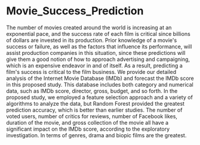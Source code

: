 # Movie_Success_Prediction

The number of movies created around the world is increasing at an
exponential pace, and the success rate of each film is critical since billions of dollars
are invested in its production. Prior knowledge of a movie's success or failure, as
well as the factors that influence its performance, will assist production companies
in this situation, since these predictions will give them a good notion of how to
approach advertising and campaigning, which is an expensive endeavor in and of
itself. As a result, predicting a film's success is critical to the film business. We
provide our detailed analysis of the Internet Movie Database (IMDb) and forecast
the IMDb score in this proposed study. This database includes both category and
numerical data, such as IMDb score, director, gross, budget, and so forth. In the
proposed study, we employed a feature selection approach and a variety of
algorithms to analyze the data, but Random Forest provided the greatest prediction
accuracy, which is better than earlier studies. The number of voted users, number of
critics for reviews, number of Facebook likes, duration of the movie, and gross
collection of the movie all have a significant impact on the IMDb score, according
to the exploratory investigation. In terms of genres, drama and biopic films are the
greatest.

